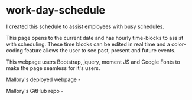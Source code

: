 # work-day-schedule

I created this schedule to assist employees with busy schedules. 

This page opens to the current date and has hourly time-blocks to assist with scheduling. These time blocks can be edited in real time and a color-coding feature allows the user to see past, present and future events. 

This webpage users Bootstrap, jquery, moment JS and Google Fonts to make the page seamless for it's users. 

Mallory's deployed webpage - 

Mallory's GitHub repo - 
